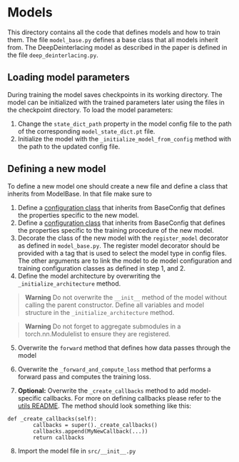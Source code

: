 # Models
This directory contains all the code that defines models and how to train them. The file `model_base.py` defines a base class that all models inherit from. The DeepDeinterlacing model as described in the paper is defined in the file `deep_deinterlacing.py`.

## Loading model parameters
During training the model saves checkpoints in its working directory. The model can be initialized with the trained parameters later using the files in the checkpoint directory. To load the model parameters:
1. Change the `state_dict_path` property in the model config file to the path of the corresponding `model_state_dict.pt` file.
2. Initialize the model with the `_initialize_model_from_config` method with the path to the updated config file.

## Defining a new model
To define a new model one should create a new file and define a class that inherits from ModelBase.
In that file make sure to
1. Define a [configuration class](..\utils\README.md) that inherits from BaseConfig that defines the properties specific to the new model.
2. Define a [configuration class](..\utils\README.md) that inherits from BaseConfig that defines the properties specific to the training procedure of the new model.
3. Decorate the class of the new model with the `register_model` decorator as defined in `model_base.py`. The register model decorator should be provided with a tag that is used to select the model type in config files. The other arguments are to link the model to de model configuration and training configuration classes as defined in step 1, and 2.
4. Define the model architecture by overwriting the `_initialize_architecture` method.

> **Warning**
> Do not overwrite the `__init__` method of the model without calling the parent constructor. Define all variables and model structure in the `_initialize_architecture` method.

> **Warning**
> Do not forget to aggregate submodules in a torch.nn.Modulelist to ensure they are registered.

5. Overwrite the `forward` method that defines how data passes through the model

6. Overwrite the `_forward_and_compute_loss` method that performs a forward pass and computes the training loss.

7. **Optional:** Overwrite the `_create_callbacks` method to add model-specific callbacks. For more on defining callbacks please refer to the [utils README](../utils/README.md). The method should look something like this:
```{Python}
def _create_callbacks(self):
        callbacks = super()._create_callbacks()
        callbacks.append(MyNewCallback(...))
        return callbacks
```
8. Import the model file in `src/__init__.py`